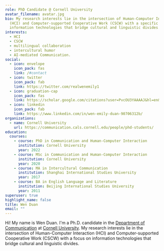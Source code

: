 ```yaml
---
role: PhD Candidate @ Cornell University
avatar_filename: avatar.jpg
bio: My research interests lie in the intersection of Human-Computer Interaction
  (HCI) and Computer-supported Cooperative Work (CSCW) with a specific focus on
  information technologies that bridge cultural and linguistic divides.
interests:
  - HCI
  - CSCW
  - multilingual collaboration
  - intercultural humor
  - AI-mediated Communication.
social:
  - icon: envelope
    icon_pack: fas
    link: /#contact
  - icon: twitter
    icon_pack: fab
    link: https://twitter.com/realwenemily1
  - icon: graduation-cap
    icon_pack: fas
    link: https://scholar.google.com/citations?user=PvcOU3YAAAAJ&hl=en&authuser=1&oi=ao
  - icon: linkedin
    icon_pack: fab
    link: https://www.linkedin.com/in/wen-emily-duan-90706312b/
organizations:
  - name: Cornell University
    url: https://communication.cals.cornell.edu/people/phd-students/
education:
  courses:
    - course: PhD in Communication and Human-Computer Interaction
      institution: Cornell University
      year: 2022
    - course: MSc in Communication and Human-Computer Interaction
      institution: Cornell University
      year: 2020
    - course: MA in Intercultural Communication
      institution: Shanghai International Studies University
      year: 2017
    - course: BA in English Language and Literature
      institution: Beijing International Studies University
      year: 2011
superuser: true
highlight_name: false
title: Wen Duan
email: ""
---
```

Hi! My name is Wen Duan. I'm a Ph.D. candidate in the [Department of Communication](https://communication.cals.cornell.edu/) at [Cornell University](https://www.cornell.edu/). My research interests lie in the intersection of Human-Computer Interaction (HCI) and Computer-supported Cooperative Work (CSCW) with a focus on information technologies that bridge cultural and linguistic divides.
